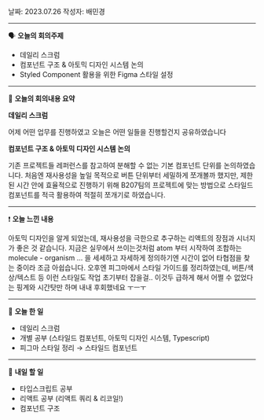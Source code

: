  날짜: 2023.07.26
 작성자: 배민경

---

<aside>

🗣 **오늘의 회의주제**

</aside>

- 데일리 스크럼
- 컴포넌트 구조 & 아토믹 디자인 시스템 논의
- Styled Component 활용을 위한 Figma 스타일 설정

---

<aside>

🎢 **오늘의 회의내용 요약**

</aside>

**데일리 스크럼** 

어제 어떤 업무를 진행하였고 오늘은 어떤 일들을 진행할건지 공유하였습니다

**컴포넌트 구조 & 아토믹 디자인 시스템 논의**

기존 프로젝트들 레퍼런스를 참고하여 분해할 수 없는 기본 컴포넌트 단위를 논의하였습니다. 처음엔 재사용성을 높일 목적으로 버튼 단위부터 세밀하게 쪼개볼까 했지만, 제한된 시간 안에 효율적으로 진행하기 위해 B207팀의 프로젝트에 맞는 방법으로 스타일드 컴포넌트를 적극 활용하여 적절히 쪼개기로 하였습니다.

---

<aside>

❗ **오늘 느낀 내용**

</aside>

아토믹 디자인을 알게 되었는데, 재사용성을 극한으로 추구하는 리액트의 장점과 시너지가 좋은 것 같습니다. 지금은 실무에서 쓰이는것처럼 atom 부터 시작하여 조합하는 molecule - organism … 을 세세하고 자세하게 정의하기엔 시간이 없어 타협점을 찾는 중이라 조금 아쉽습니다. 오후엔 피그마에서 스타일 가이드를 정리하였는데, 버튼/색상/텍스트 등 이런 스타일도 작업 초기부터 잡을걸.. 이것두 급하게 해서 어쩔 수 없었다는 핑계와 시간탓만 하며 내내 후회했네요 ㅜㅡㅜ

---

<aside>

🎵 **오늘 한 일**

</aside>

- 데일리 스크럼
- 개별 공부 (스타일드 컴포넌트, 아토믹 디자인 시스템, Typescript)
- 피그마 스타일 정리 → 스타일드 컴포넌트

---

<aside>

🥊 **내일 할 일**

</aside>

- 타입스크립트 공부
- 리액트 공부 (리액트 쿼리 & 리코일!)
- 컴포넌트 구조